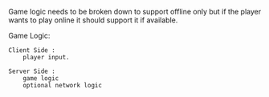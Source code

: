 
Game logic needs to be broken down to support offline only but if the player wants to play online it should support it if available.

Game Logic:

    Client Side : 
        player input. 

    Server Side : 
        game logic
        optional network logic
        
